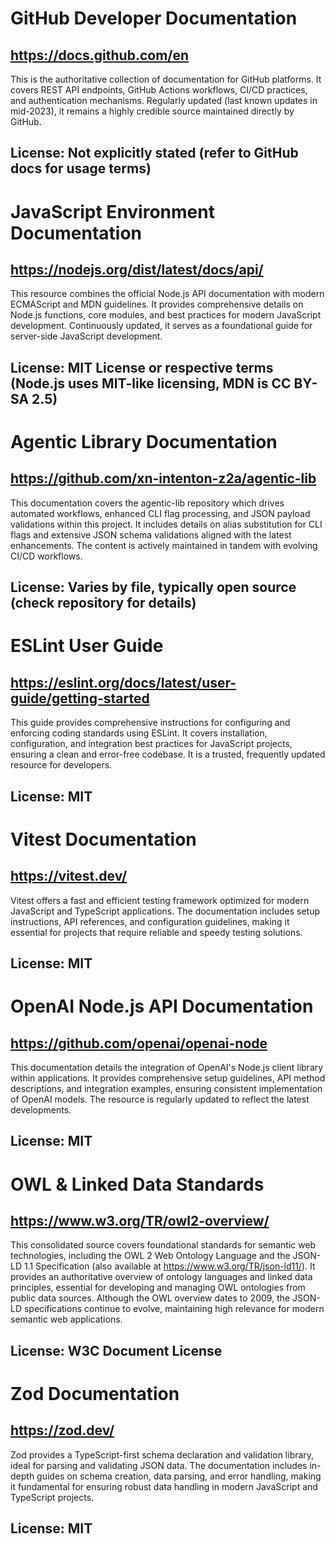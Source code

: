 # GitHub Developer Documentation
## https://docs.github.com/en
This is the authoritative collection of documentation for GitHub platforms. It covers REST API endpoints, GitHub Actions workflows, CI/CD practices, and authentication mechanisms. Regularly updated (last known updates in mid-2023), it remains a highly credible source maintained directly by GitHub.
## License: Not explicitly stated (refer to GitHub docs for usage terms)

# JavaScript Environment Documentation
## https://nodejs.org/dist/latest/docs/api/
This resource combines the official Node.js API documentation with modern ECMAScript and MDN guidelines. It provides comprehensive details on Node.js functions, core modules, and best practices for modern JavaScript development. Continuously updated, it serves as a foundational guide for server-side JavaScript development.
## License: MIT License or respective terms (Node.js uses MIT-like licensing, MDN is CC BY-SA 2.5)

# Agentic Library Documentation
## https://github.com/xn-intenton-z2a/agentic-lib
This documentation covers the agentic-lib repository which drives automated workflows, enhanced CLI flag processing, and JSON payload validations within this project. It includes details on alias substitution for CLI flags and extensive JSON schema validations aligned with the latest enhancements. The content is actively maintained in tandem with evolving CI/CD workflows.
## License: Varies by file, typically open source (check repository for details)

# ESLint User Guide
## https://eslint.org/docs/latest/user-guide/getting-started
This guide provides comprehensive instructions for configuring and enforcing coding standards using ESLint. It covers installation, configuration, and integration best practices for JavaScript projects, ensuring a clean and error-free codebase. It is a trusted, frequently updated resource for developers.
## License: MIT

# Vitest Documentation
## https://vitest.dev/
Vitest offers a fast and efficient testing framework optimized for modern JavaScript and TypeScript applications. The documentation includes setup instructions, API references, and configuration guidelines, making it essential for projects that require reliable and speedy testing solutions.
## License: MIT

# OpenAI Node.js API Documentation
## https://github.com/openai/openai-node
This documentation details the integration of OpenAI's Node.js client library within applications. It provides comprehensive setup guidelines, API method descriptions, and integration examples, ensuring consistent implementation of OpenAI models. The resource is regularly updated to reflect the latest developments.
## License: MIT

# OWL & Linked Data Standards
## https://www.w3.org/TR/owl2-overview/
This consolidated source covers foundational standards for semantic web technologies, including the OWL 2 Web Ontology Language and the JSON-LD 1.1 Specification (also available at https://www.w3.org/TR/json-ld11/). It provides an authoritative overview of ontology languages and linked data principles, essential for developing and managing OWL ontologies from public data sources. Although the OWL overview dates to 2009, the JSON-LD specifications continue to evolve, maintaining high relevance for modern semantic web applications.
## License: W3C Document License

# Zod Documentation
## https://zod.dev/
Zod provides a TypeScript-first schema declaration and validation library, ideal for parsing and validating JSON data. The documentation includes in-depth guides on schema creation, data parsing, and error handling, making it fundamental for ensuring robust data handling in modern JavaScript and TypeScript projects.
## License: MIT